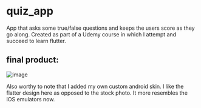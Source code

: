 # quiz_app

App that asks some true/false questions and keeps the users score as they go along. Created as part of a Udemy course in which I attempt and succeed to learn flutter. 

## final product:
![image](https://user-images.githubusercontent.com/79337953/130135591-6406ac23-b116-4670-b99d-fcabb6d38985.png)

Also worthy to note that I added my own custom android skin. I like the flatter design here as opposed to the stock photo. It more resembles the IOS emulators now. 

